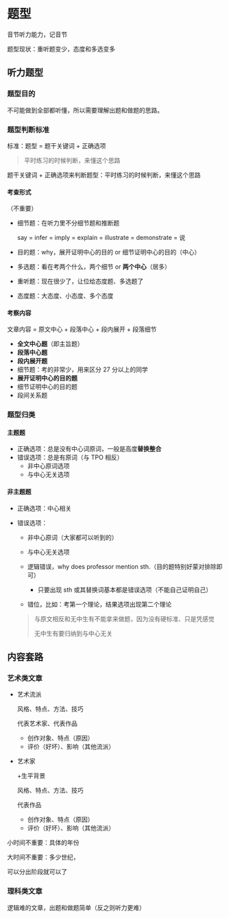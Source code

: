 # 题型

音节听力能力，记音节

题型现状：重听题变少，态度和多选变多

## 听力题型

### 题型目的

不可能做到全部都听懂，所以需要理解出题和做题的思路。

### 题型判断标准

标准：题型 = 题干关键词 + 正确选项

> 平时练习的时候判断，来懂这个思路

题干关键词 + 正确选项来判断题型：平时练习的时候判断，来懂这个思路

#### 考查形式

（不重要）

- 细节题：在听力里不分细节题和推断题

  say = infer = imply = explain = illustrate = demonstrate = 说

- 目的题：why，展开证明中心的目的 or 细节证明中心的目的（中心）

- 多选题：看在考两个什么，两个细节 or **两个中心**（居多）

- 重听题：现在很少了，让位给态度题、多选题了

- 态度题：大态度、小态度、多个态度

#### 考察内容

文章内容 = 原文中心 + 段落中心 + 段内展开 + 段落细节

- **全文中心题**（即主旨题）
- **段落中心题**
- **段内展开题**
- 细节题：考的非常少，用来区分 27 分以上的同学
- **展开证明中心的目的题**
- 细节证明中心的目的题
- 段间关系题

### 题型归类

#### 主题题

- 正确选项：总是没有中心词原词，一般是高度**替换整合**
- 错误选项：总是有原词（与 TPO 相反）
  - 非中心原词选项
  - 与中心无关选项

#### 非主题题

- 正确选项：中心相关

- 错误选项：

  - 非中心原词（大家都可以听到的）
  - 与中心无关选项
  - 逻辑错误，why does professor mention sth.（目的题特别好蒙对排除即可）

    - 只要出现 sth 或其替换词基本都是错误选项（不能自己证明自己）

  - 错位，比如：考第一个理论，结果选项出现第二个理论

  > 与原文相反和无中生有不能拿来做题，因为没有硬标准、只是凭感觉
  >
  > 无中生有要归纳到与中心无关

## 内容套路

### 艺术类文章

- 艺术流派

  风格、特点、方法、技巧

  代表艺术家、代表作品

  - 创作对象、特点（原因）
  - 评价（好坏）、影响（其他流派）

- 艺术家

  +生平背景

  风格、特点、方法、技巧

  代表作品

  - 创作对象、特点（原因）
  - 评价（好坏）、影响（其他流派）

小时间不重要：具体的年份

大时间不重要：多少世纪，

可以分出阶段就可以了

### 理科类文章

逻辑难的文章，出题和做题简单（反之则听力更难）

